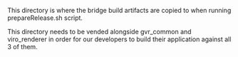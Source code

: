 This directory is where the bridge build artifacts are copied to when running prepareRelease.sh script.

This directory needs to be vended alongside gvr_common and viro_renderer in order for our developers to build their application against all 3 of them.

